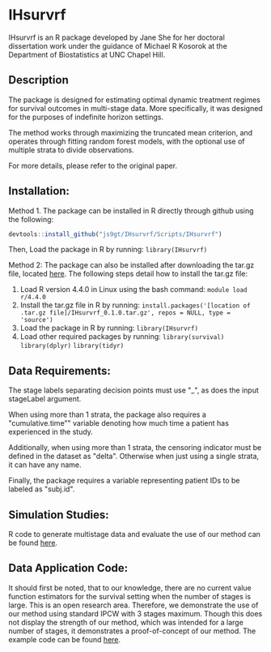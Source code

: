 # IHsurvrf

IHsurvrf is an R package developed by Jane She for her doctoral dissertation work under the guidance of Michael R Kosorok at the Department of Biostatistics at UNC Chapel Hill.

## Description

The package is designed for estimating optimal dynamic treatment regimes for survival outcomes in multi-stage data. More specifically, it was designed for the purposes of indefinite horizon settings.

The method works through maximizing the truncated mean criterion, and operates through fitting random forest models, with the optional use of multiple strata to divide observations.

For more details, please refer to the original paper.

## Installation:

Method 1. The package can be installed in R directly through github using the following:

``` r
devtools::install_github("js9gt/IHsurvrf/Scripts/IHsurvrf")
```

Then, Load the package in R by running: `library(IHsurvrf)`

Method 2: The package can also be installed after downloading the tar.gz file, located [here](github.com/js9gt/IHsurvrf/Scripts/IHsurvrf_0.1.0.tar.gz). The following steps detail how to install the tar.gz file:

1.  Load R version 4.4.0 in Linux using the bash command: `module load r/4.4.0`
2.  Install the tar.gz file in R by running: `install.packages('[location of .tar.gz file]/IHsurvrf_0.1.0.tar.gz', repos = NULL, type = 'source')`
3.  Load the package in R by running: `library(IHsurvrf)`
4.  Load other required packages by running: `library(survival)` `library(dplyr)` `library(tidyr)`

## Data Requirements:

The stage labels separating decision points must use "\_", as does the input stageLabel argument.

When using more than 1 strata, the package also requires a "cumulative.time"" variable denoting how much time a patient has experienced in the study.

Additionally, when using more than 1 strata, the censoring indicator must be defined in the dataset as "delta". Otherwise when just using a single strata, it can have any name.

Finally, the package requires a variable representing patient IDs to be labeled as "subj.id".

## Simulation Studies:

R code to generate multistage data and evaluate the use of our method can be found [here](github.com/js9gt/IHsurvrf/tree/main/Scripts/Data%20Simulations).

## Data Application Code:

It should first be noted, that to our knowledge, there are no current value function estimators for the survival setting when the number of stages is large. This is an open research area. Therefore, we demonstrate the use of our method using standard IPCW with 3 stages maximum. Though this does not display the strength of our method, which was intended for a large number of stages, it demonstrates a proof-of-concept of our method. The example code can be found [here](https://github.com/js9gt/RL_IBS).

